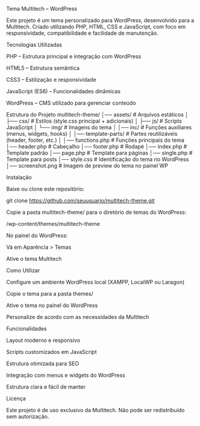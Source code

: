 Tema Multitech – WordPress

Este projeto é um tema personalizado para WordPress, desenvolvido para a Multitech.
Criado utilizando PHP, HTML, CSS e JavaScript, com foco em responsividade, compatibilidade e facilidade de manutenção.

Tecnologias Utilizadas

PHP – Estrutura principal e integração com WordPress

HTML5 – Estrutura semântica

CSS3 – Estilização e responsividade

JavaScript (ES6) – Funcionalidades dinâmicas

WordPress – CMS utilizado para gerenciar conteúdo

Estrutura do Projeto
multitech-theme/
│── assets/               # Arquivos estáticos
│   ├── css/              # Estilos (style.css principal + adicionais)
│   ├── js/               # Scripts JavaScript
│   └── img/              # Imagens do tema
│
│── inc/                  # Funções auxiliares (menus, widgets, hooks)
│
│── template-parts/       # Partes reutilizáveis (header, footer, etc.)
│
│── functions.php         # Funções principais do tema
│── header.php            # Cabeçalho
│── footer.php            # Rodapé
│── index.php             # Template padrão
│── page.php              # Template para páginas
│── single.php            # Template para posts
│── style.css             # Identificação do tema no WordPress
│── screenshot.png        # Imagem de preview do tema no painel WP

Instalação

Baixe ou clone este repositório:

git clone https://github.com/seuusuario/multitech-theme.git


Copie a pasta multitech-theme/ para o diretório de temas do WordPress:

/wp-content/themes/multitech-theme


No painel do WordPress:

Vá em Aparência > Temas

Ative o tema Multitech

Como Utilizar

Configure um ambiente WordPress local (XAMPP, LocalWP ou Laragon)

Copie o tema para a pasta themes/

Ative o tema no painel do WordPress

Personalize de acordo com as necessidades da Multitech

Funcionalidades

Layout moderno e responsivo

Scripts customizados em JavaScript

Estrutura otimizada para SEO

Integração com menus e widgets do WordPress

Estrutura clara e fácil de manter

Licença

Este projeto é de uso exclusivo da Multitech.
Não pode ser redistribuído sem autorização.
